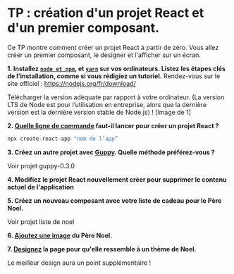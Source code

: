 # TP : création d'un projet React et d'un premier composant.

Ce TP montre comment créer un projet React à partir de zéro. Vous allez créer un premier composant, le designer et l'afficher sur un écran.


**1. Installez [`node et npm`](https://nodejs.org/en/download/), et [`yarn`](https://classic.yarnpkg.com/en/docs/install/#debian-stable) sur vos ordinateurs. Listez les étapes clés de l'installation, comme si vous rédigiez un tutoriel.**
Rendez-vous sur le site officiel : https://nodejs.org/fr/download/

Télécharger la version adéquate par rapport à votre ordinateur. (La version LTS de Node est pour l’utilisation en entreprise, alors que la dernière version est la dernière version stable de Node.js)
! [Image de 1]



**2. [Quelle ligne de commande](https://github.com/facebook/create-react-app) faut-il lancer pour créer un projet React ?**

```javascript
npx create-react-app "nom de l’app”
```

**3. Créez un autre projet avec [Guppy](https://github.com/joshwcomeau/guppy). Quelle méthode préférez-vous ?**

Voir projet guppy-0.3.0

**4. Modifiez le projet React nouvellement créer pour supprimer le contenu actuel de l'application**

**5. Créez un nouveau composant avec votre liste de cadeau pour le Père Noel.**

Voir projet liste de noel

**6. [Ajoutez une image](https://create-react-app.dev/docs/adding-images-fonts-and-files/) du Père Noel.**

**7. [Designez](https://create-react-app.dev/docs/adding-a-stylesheet) la page pour qu'elle ressemble à un thème de Noel.**

Le meilleur design aura un point supplémentaire !


